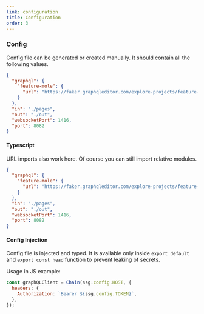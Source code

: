 ```yaml
---
link: configuration
title: Configuration
order: 3
---
```


### Config

Config file can be generated or created manually. It should contain all the following values.

```json
{
  "graphql": {
    "feature-mole": {
      "url": "https://faker.graphqleditor.com/explore-projects/feature-mole/graphql"
    }
  },
  "in": "./pages",
  "out": "./out",
  "websocketPort": 1416,
  "port": 8082
}
```

#### Typescript

URL imports also work here. Of course you can still import relative modules.

```json
{
  "graphql": {
    "feature-mole": {
      "url": "https://faker.graphqleditor.com/explore-projects/feature-mole/graphql"
    }
  },
  "in": "./pages",
  "out": "./out",
  "websocketPort": 1416,
  "port": 8082
}
```

#### Config Injection

Config file is injected and typed. It is available only inside `export default` and `export const head` function to prevent leaking of secrets.

Usage in JS example:

```js
const graphQLClient = Chain(ssg.config.HOST, {
  headers: {
    Authorization: `Bearer ${ssg.config.TOKEN}`,
  },
});
```
